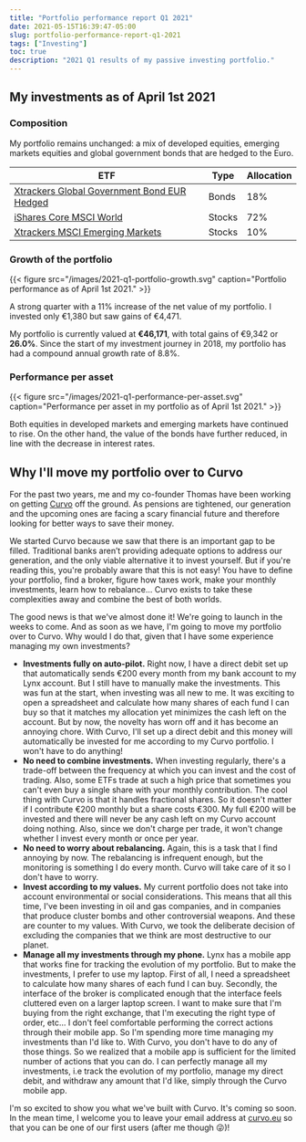 ```yaml
---
title: "Portfolio performance report Q1 2021"
date: 2021-05-15T16:39:47-05:00
slug: portfolio-performance-report-q1-2021
tags: ["Investing"]
toc: true
description: "2021 Q1 results of my passive investing portfolio."
---
```


## My investments as of April 1st 2021
### Composition
My portfolio remains unchanged: a mix of developed equities, emerging markets equities and global government bonds that are hedged to the Euro.

| ETF                                                                                                 | Type        | Allocation 
|-----------------------------------------------------------------------------------------------------|-------------|------------
| [Xtrackers Global Government Bond EUR Hedged](https://www.justetf.com/en/etf-profile.html?isin=LU0378818131) | Bonds   | 18%
| [iShares Core MSCI World](https://www.justetf.com/en/etf-profile.html?isin=IE00B4L5Y983)            | Stocks      | 72%
| [Xtrackers MSCI Emerging Markets](https://www.justetf.com/en/etf-profile.html?isin=IE00BTJRMP35)    | Stocks      | 10%        

### Growth of the portfolio
{{< figure src="/images/2021-q1-portfolio-growth.svg" caption="Portfolio performance as of April 1st 2021." >}}

A strong quarter with a 11% increase of the net value of my portfolio. I
invested only €1,380 but saw gains of €4,471.

My portfolio is currently valued at **€46,171**, with total gains of €9,342 or
**26.0%**. Since the start of my investment journey in 2018, my portfolio has
had a compound annual growth rate of 8.8%.

### Performance per asset
{{< figure src="/images/2021-q1-performance-per-asset.svg" caption="Performance per asset in my portfolio as of April 1st 2021." >}}

Both equities in developed markets and emerging markets have continued to rise.
On the other hand, the value of the bonds have further reduced, in line with
the decrease in interest rates.

## Why I'll move my portfolio over to Curvo
For the past two years, me and my co-founder Thomas have been working on
getting [Curvo](https://curvo.eu) off the ground. As pensions are tightened,
our generation and the upcoming ones are facing a scary financial future and
therefore looking for better ways to save their money.

We started Curvo because we saw that there is an important gap to be filled.
Traditional banks aren’t providing adequate options to address our generation,
and the only viable alternative it to invest yourself. But if you're reading this,
you're probably aware that this is not easy! You have to define your portfolio,
find a broker, figure how taxes work, make your monthly investments, learn how
to rebalance... Curvo exists to take these complexities away and combine the
best of both worlds.

The good news is that we've almost done it! We're going to launch in the weeks
to come. And as soon as we have, I'm going to move my portfolio over to Curvo.
Why would I do that, given that I have some experience managing my own
investments?

- **Investments fully on auto-pilot.** Right now, I have a direct debit set up
  that automatically sends €200 every month from my bank account to my Lynx
  account. But I still have to manually make the investments. This was fun at
  the start, when investing was all new to me. It was exciting to open a
  spreadsheet and calculate how many shares of each fund I can buy so that it
  matches my allocation yet minimizes the cash left on the account. But by now,
  the novelty has worn off and it has become an annoying chore. With Curvo,
  I'll set up a direct debit and this money will automatically be invested for
  me according to my Curvo portfolio. I won't have to do anything!
- **No need to combine investments.** When investing regularly, there's a
  trade-off between the frequency at which you can invest and the cost of
  trading. Also, some ETFs trade at such a high price that sometimes you can't
  even buy a single share with your monthly contribution. The cool thing with
  Curvo is that it handles fractional shares.  So it doesn't matter if I
  contribute €200 monthly but a share costs €300. My full €200 will be invested
  and there will never be any cash left on my Curvo account doing nothing.
  Also, since we don't charge per trade, it won't change whether I invest every
  month or once per year.
- **No need to worry about rebalancing.** Again, this is a task that I find
  annoying by now. The rebalancing is infrequent enough, but the monitoring is
  something I do every month. Curvo will take care of it so I don't have to
  worry.
- **Invest according to my values.** My current portfolio does not take into
  account environmental or social considerations. This means that all this
  time, I've been investing in oil and gas companies, and in companies that
  produce cluster bombs and other controversial weapons. And these are counter
  to my values. With Curvo, we took the deliberate decision of excluding the
  companies that we think are most destructive to our planet.
- **Manage all my investments through my phone.** Lynx has a mobile app that
  works fine for tracking the evolution of my portfolio. But to make the
  investments, I prefer to use my laptop. First of all, I need a spreadsheet to
  calculate how many shares of each fund I can buy. Secondly, the interface of
  the broker is complicated enough that the interface feels cluttered even on a
  larger laptop screen. I want to make sure that I'm buying from the right
  exchange, that I'm executing the right type of order, etc... I don't feel
  comfortable performing the correct actions through their mobile app. So I'm
  spending more time managing my investments than I'd like to. With Curvo, you
  don't have to do any of those things. So we realized that a mobile app is
  sufficient for the limited number of actions that you can do. I can perfectly
  manage all my investments, i.e track the evolution of my portfolio, manage my
  direct debit, and withdraw any amount that I'd like, simply through the Curvo
  mobile app.

I'm so excited to show you what we've built with Curvo. It's coming so soon. In
the mean time, I welcome you to leave your email address at
[curvo.eu](https://curvo.eu) so that you can be one of our first users (after
me though 😜)!
